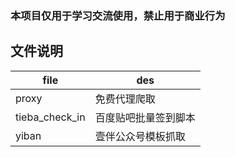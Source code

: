 ### 本项目仅用于学习交流使用，禁止用于商业行为
## 文件说明

| file | des |
| ---- | ---- |
| proxy | 免费代理爬取 |
| tieba_check_in | 百度贴吧批量签到脚本 |
| yiban | 壹伴公众号模板抓取 |
